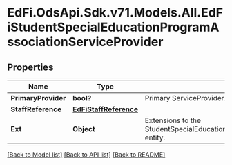 # EdFi.OdsApi.Sdk.v71.Models.All.EdFiStudentSpecialEducationProgramAssociationServiceProvider

## Properties

Name | Type | Description | Notes
------------ | ------------- | ------------- | -------------
**PrimaryProvider** | **bool?** | Primary ServiceProvider. | [optional] 
**StaffReference** | [**EdFiStaffReference**](EdFiStaffReference.md) |  | 
**Ext** | **Object** | Extensions to the StudentSpecialEducationProgramAssociationServiceProvider entity. | [optional] 

[[Back to Model list]](../README.md#documentation-for-models) [[Back to API list]](../README.md#documentation-for-api-endpoints) [[Back to README]](../README.md)

